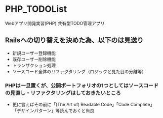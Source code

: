 # PHP_TODOList
Webアプリ開発実習(PHP) 共有型TODO管理アプリ

## Railsへの切り替えを決めた為、以下のは見送り

- 新規ユーザー登録機能
- 既存ユーザー削除機能
- トランザクション処理
- ソースコード全体のリファクタリング（ロジックと見た目の分離等）

### PHPは一旦置くが、公開ポートフォリオの1つとしてはソースコードの見直し・リファクタリングはしておきたいところ
- 更に言えばその前に「(The Art of) Readable Code」「Code Complete」「デザインパターン」等読んでおくと尚良
